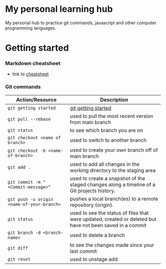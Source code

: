 # My personal learning hub

My personal hub to practice git commands, javascript and other computer programming languages.

# Getting started

### Markdown cheatsheet
* link to [cheatsheet](https://github.com/vsiena/my-learning-repo/blob/main/markdown-cheat-sheet.md)

### Git commands

| Action/Resource                            | Description                                                                                               |
| ------------------------------------------ | --------------------------------------------------------------------------------------------------------- |
| `git getting started`                      | [git getting started](https://docs.github.com/en/get-started)                                             |
| `git pull --rebase`                        | used to pull the most recent version from main branch                                                     |
| `git status`                               | to see which branch you are on                                                                            |
| `git checkout <name of branch>`            | used to switch to another branch                                                                          |
| `git checkout -b <name-of-branch>`         | used to create your own branch off of main branch                                                         |
| `git add .`                                | used to add all changes in the working directory to the staging area                                      |
| `git commit -m "<Commit-message>"`         | used to create a snapshot of the staged changes along a timeline of a Git projects history.               |
| `git push -u origin <name-of-your-branch>` | pushes a local branch(es) to a remote repository (origin).                                                |
| `git status`                               | used to see the status of files that were updated, created or deleted but have not been saved in a commit |
| `git branch -d <branch-name>`              | used to delete a branch                                                                                   |
| `git diff`                                 | to see the changes made since your last commit                                                            |
| `git reset`                                | used to unstage add                                                                                       |
